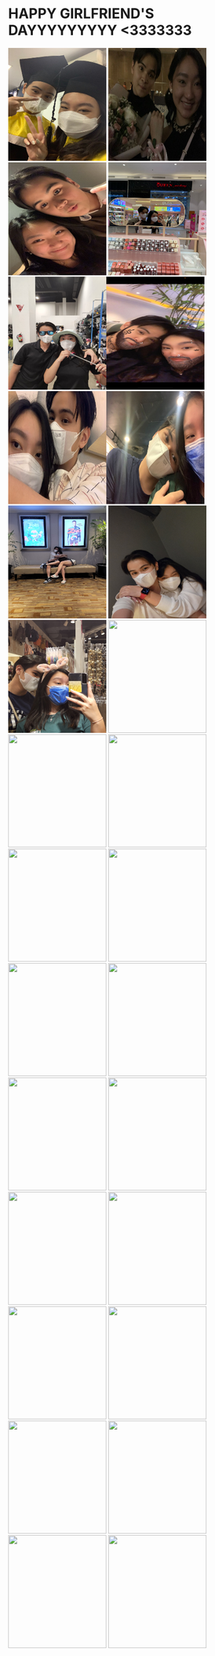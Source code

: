 # HAPPY GIRLFRIEND'S DAYYYYYYYYY <3333333
<img src="grad.jpg" width="200" height="230"> 
<img src="prom.jpg" width="200" height="230">
<img src="flix.jpg" width="200" height="230">
<img src="first.jpg" width="200" height="230"><img src="IMG-20220611-WA0030.jpg" width="200" height="230"><img src="IMG-20220613-WA0136.jpg" width="200" height="230">
<img src="IMG-20220615-WA0015.jpg" width="200" height="230"><img src="IMG-20220703-WA0062.jpg" width="200" height="230">
<img src="20220614_172342.jpg" width="200" height="230">
<img src="20220629_125716.jpg" width="200" height="230">
<img src="20220703_150400.jpg" width="200" height="230">
<img src="20220703_161039" width="200" height="230">
<img src="20220713_121821" width="200" height="230">
<img src="20220713_141447" width="200" height="230">
<img src="20220721_181508" width="200" height="230">
<img src="20220723_155309" width="200" height="230">
<img src="20220725_175116" width="200" height="230">
<img src="20220730_143020" width="200" height="230">
<img src="Screenshot_20220619-130846_Instagram" width="200" height="230">
<img src="Screenshot_20220620-115759_WhatsApp" width="200" height="230">
<img src="Screenshot_20220621-221126_WhatsApp" width="200" height="230">
<img src="Screenshot_20220622-112055_Instagram" width="200" height="230">
<img src="Screenshot_20220625-174617_WhatsApp" width="200" height="230">
<img src="Screenshot_20220705-220653_WhatsApp" width="200" height="230">
<img src="Screenshot_20220706-075351_Snapchat" width="200" height="230">
<img src="Screenshot_20220707-224207_WhatsApp" width="200" height="230">
<img src="Screenshot_20220711-174115_WhatsApp" width="200" height="230">
<img src="Snapchat-486828455" width="200" height="230">
